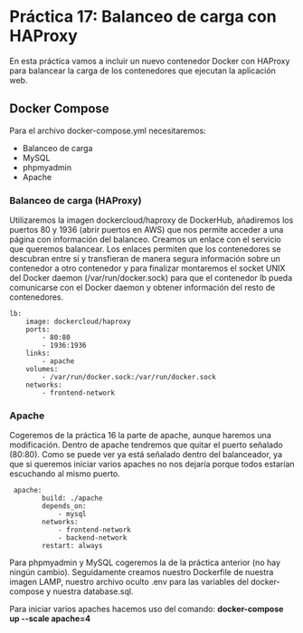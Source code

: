 # Práctica 17: Balanceo de carga con HAProxy

En esta práctica vamos a incluir un nuevo contenedor Docker con HAProxy para balancear la carga de los contenedores que ejecutan la aplicación web. 

## Docker Compose

Para el archivo docker-compose.yml necesitaremos: 

- Balanceo de carga
- MySQL
- phpmyadmin
- Apache

### Balanceo de carga (HAProxy)

Utilizaremos la imagen dockercloud/haproxy de DockerHub, añadiremos los puertos 80 y 1936 (abrir puertos en AWS) que nos permite acceder a una página con información del balanceo.
Creamos un enlace con el servicio que queremos balancear. Los enlaces permiten que los contenedores se descubran entre sí y transfieran de manera segura información sobre un contenedor a otro contenedor y para finalizar montaremos el socket UNIX del Docker daemon (/var/run/docker.sock) para que el contenedor lb pueda comunicarse con el Docker daemon y obtener información del resto de contenedores.

```
lb:
    image: dockercloud/haproxy 
    ports:
        - 80:80 
        - 1936:1936 
    links:
        - apache 
    volumes:
        - /var/run/docker.sock:/var/run/docker.sock 
    networks:
        - frontend-network
```

### Apache

Cogeremos de la práctica 16 la parte de apache, aunque haremos una modificación. Dentro de apache tendremos que quitar el puerto señalado (80:80). Como se puede ver ya está señalado dentro del balanceador, ya que si queremos iniciar varios apaches no nos dejaría porque todos estarían escuchando al mismo puerto.

```
 apache: 
        build: ./apache
        depends_on: 
            - mysql
        networks: 
            - frontend-network
            - backend-network
        restart: always
```

Para phpmyadmin y MySQL cogeremos la de la práctica anterior (no hay ningún cambio). Seguidamente creamos nuestro Dockerfile de nuestra imagen LAMP, nuestro archivo oculto .env para las variables del docker-compose y nuestra database.sql. 

Para iniciar varios apaches hacemos uso del comando: **docker-compose up --scale apache=4** 